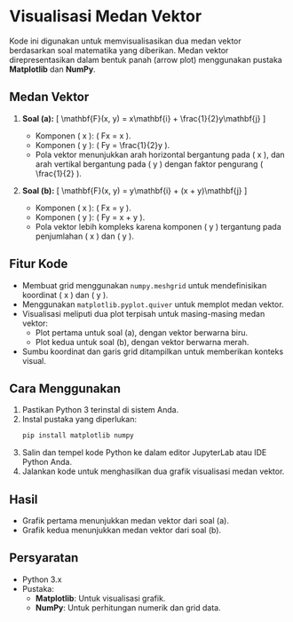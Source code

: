 
# Visualisasi Medan Vektor

Kode ini digunakan untuk memvisualisasikan dua medan vektor berdasarkan soal matematika yang diberikan. Medan vektor direpresentasikan dalam bentuk panah (arrow plot) menggunakan pustaka **Matplotlib** dan **NumPy**.

## Medan Vektor
1. **Soal (a):**
   \[
   \mathbf{F}(x, y) = x\mathbf{i} + \frac{1}{2}y\mathbf{j}
   \]
   - Komponen \( x \): \( Fx = x \).
   - Komponen \( y \): \( Fy = \frac{1}{2}y \).
   - Pola vektor menunjukkan arah horizontal bergantung pada \( x \), dan arah vertikal bergantung pada \( y \) dengan faktor pengurang \( \frac{1}{2} \).

2. **Soal (b):**
   \[
   \mathbf{F}(x, y) = y\mathbf{i} + (x + y)\mathbf{j}
   \]
   - Komponen \( x \): \( Fx = y \).
   - Komponen \( y \): \( Fy = x + y \).
   - Pola vektor lebih kompleks karena komponen \( y \) tergantung pada penjumlahan \( x \) dan \( y \).

## Fitur Kode
- Membuat grid menggunakan `numpy.meshgrid` untuk mendefinisikan koordinat \( x \) dan \( y \).
- Menggunakan `matplotlib.pyplot.quiver` untuk memplot medan vektor.
- Visualisasi meliputi dua plot terpisah untuk masing-masing medan vektor:
  - Plot pertama untuk soal (a), dengan vektor berwarna biru.
  - Plot kedua untuk soal (b), dengan vektor berwarna merah.
- Sumbu koordinat dan garis grid ditampilkan untuk memberikan konteks visual.

## Cara Menggunakan
1. Pastikan Python 3 terinstal di sistem Anda.
2. Instal pustaka yang diperlukan:
   ```bash
   pip install matplotlib numpy
   ```
3. Salin dan tempel kode Python ke dalam editor JupyterLab atau IDE Python Anda.
4. Jalankan kode untuk menghasilkan dua grafik visualisasi medan vektor.

## Hasil
- Grafik pertama menunjukkan medan vektor dari soal (a).
- Grafik kedua menunjukkan medan vektor dari soal (b).

## Persyaratan
- Python 3.x
- Pustaka:
  - **Matplotlib**: Untuk visualisasi grafik.
  - **NumPy**: Untuk perhitungan numerik dan grid data.